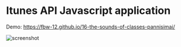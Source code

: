 # Itunes API Javascript application

Demo: https://fbw-12.github.io/16-the-sounds-of-classes-pannisimai/ <br>

<img src="/home/deci-pc-ubuntu54/Pictures/Screenshot from 2019-08-18 19-03-12.png" alt ="screenshot">
